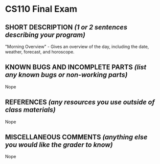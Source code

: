 # CS110 Final Exam

## SHORT DESCRIPTION *(1 or 2 sentences describing your program)*
"Morning Overview" - Gives an overview of the day, including the date, weather, forecast, and horoscope.

## KNOWN BUGS AND INCOMPLETE PARTS *(list any known bugs or non-working parts)*
Nope

## REFERENCES *(any resources you use outside of class materials)*
Nope

## MISCELLANEOUS COMMENTS *(anything else you would like the grader to know)*
Nope